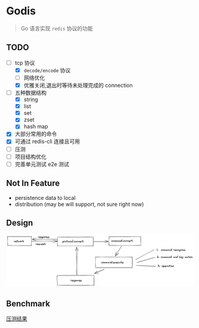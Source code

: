 # Godis

> Go  语言实现 `redis` 协议的功能

## TODO

- [ ] tcp 协议
  - [x] `decode/encode` 协议
  - [ ] 网络优化
  - [x] 优雅关闭,退出时等待未处理完成的 connection
- [ ] 五种数据结构
  - [x] string
  - [x] list
  - [x] set
  - [x] zset
  - [x] hash map
- [x] 大部分常用的命令
- [x] 可通过 redis-cli 连接且可用
- [ ] 压测
- [ ] 项目结构优化
- [ ] 完善单元测试 e2e 测试

## Not In Feature

- persistence data to local
- distribution (may be will support, not sure right now)

## Design

![data transfer](./static/godis_data_transfer.png)

## Benchmark

[压测结果](benchmark/README.md)